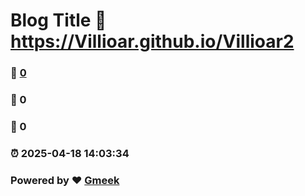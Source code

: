 # Blog Title :link: https://Villioar.github.io/Villioar2 
### :page_facing_up: [0](https://Villioar.github.io/Villioar2/tag.html) 
### :speech_balloon: 0 
### :hibiscus: 0 
### :alarm_clock: 2025-04-18 14:03:34 
### Powered by :heart: [Gmeek](https://github.com/Meekdai/Gmeek)
